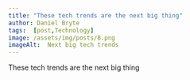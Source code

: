 ```yaml
---
title: "These tech trends are the next big thing"
author: Daniel Bryte
tags:  [post,Technology]
image: /assets/img/posts/8.png
imageAlt:  Next big tech trends
---
```



These tech trends are the next big thing

<!--EndFragment-->

